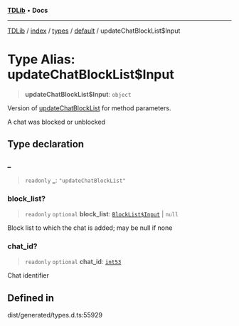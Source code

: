 [**TDLib**](../../../../../../README.md) • **Docs**

***

[TDLib](../../../../../../modules.md) / [index](../../../../../README.md) / [types](../../../README.md) / [default](../README.md) / updateChatBlockList$Input

# Type Alias: updateChatBlockList$Input

> **updateChatBlockList$Input**: `object`

Version of [updateChatBlockList](updateChatBlockList.md) for method parameters.

A chat was blocked or unblocked

## Type declaration

### \_

> `readonly` **\_**: `"updateChatBlockList"`

### block\_list?

> `readonly` `optional` **block\_list**: [`BlockList$Input`](BlockList$Input.md) \| `null`

Block list to which the chat is added; may be null if none

### chat\_id?

> `readonly` `optional` **chat\_id**: [`int53`](int53.md)

Chat identifier

## Defined in

dist/generated/types.d.ts:55929
